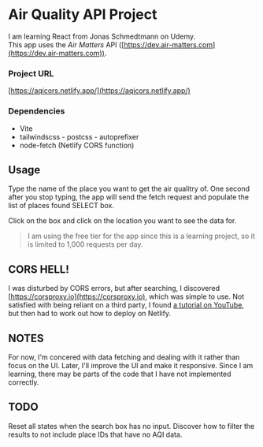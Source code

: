 # Air Quality API Project

I am learning React from Jonas Schmedtmann on Udemy.  
This app uses the _Air Matters_ API ([https://dev.air-matters.com](https://dev.air-matters.com)).

### Project URL

[https://aqicors.netlify.app/](https://aqicors.netlify.app/)

### Dependencies

- Vite
- tailwindscss - postcss - autoprefixer
- node-fetch (Netlify CORS function)

## Usage

Type the name of the place you want to get the air qualitry of. One second after you stop typing, the app will send the fetch request and populate the list of places found SELECT box.

Click on the box and click on the location you want to see the data for.

> I am using the free tier for the app since this is a learning project, so it is limited to 1,000 requests per day.

## CORS HELL!

I was disturbed by CORS errors, but after searching, I discovered [https://corsproxy.io](https://corsproxy.io), which was simple to use.
Not satisfied with being reliant on a third party, I found [a tutorial on YouTube](https://www.youtube.com/watch?v=3j5cQy1V2W0), but then had to work out how to deploy on Netlify.

## NOTES

For now, I'm concered with data fetching and dealing with it rather than focus on the UI. Later, I'll improve the UI and make it responsive.
Since I am learning, there may be parts of the code that I have not implemented correctly.

## TODO

Reset all states when the search box has no input.
Discover how to filter the results to not include place IDs that have no AQI data.
